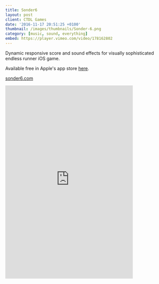 ```yaml
---
title: Sonder6
layout: post
client: CTDL Games
date: '2016-11-17 20:51:25 +0100'
thumbnail: /images/thumbnails/Sonder-6.png
category: [music, sound, everything]
embed: https://player.vimeo.com/video/178162802
---
```


Dynamic responsive score and sound effects for visually sophisticated endless runner iOS game.

Available free in Apple's app store [here](http://itunes.apple.com/us/app/sonder-6/id1137930049?mt=8).

[sonder6.com](www.sonder6.com)

<div id="bc"><iframe style="border: 0; width: 400px; height: 605px;" src="https://bandcamp.com/EmbeddedPlayer/album=3665381614/size=large/bgcol=ffffff/linkcol=333333/transparent=true/" seamless><a href="http://skillbard.bandcamp.com/album/sonder6-ost">Sonder6 OST by Skillbard</a></iframe></div>
